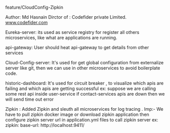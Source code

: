  feature/CloudConfig-Zipkin
 
 Author: Md Hasnain
 Dirctor of : Codefider private Limited.
 www.codefider.com
 
Eureka-server:
its used as service registry for register all others microservices, like what are applications are running.

api-gateway:
User should heat api-gateway to get details from other services 

Cloud-Config-server:
It's used for get global configuration from externalize server
like git, then we can use in other microservices
to avoid boilerplate code.

historic-dashboard:
It's used for circuit breaker , to visualize which apis are failing and which apis are getting successful
ex: suppose we are calling some rest api inside user-service
if contact-services apis are down then we will send time out error

Zipkin :
Added Zipkin and sleuth all microservices for log tracing .
Imp:- We have to pull zipkin docker image or download zipkin application then configure zipkin server url
in application.yml files to call zipkin server 
ex:  zipkin:
base-url: http://localhost:9411/
